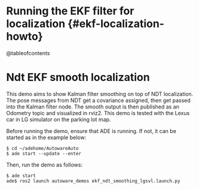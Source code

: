 Running the EKF filter for localization {#ekf-localization-howto}
=======================================

@tableofcontents

# Ndt EKF smooth localization

This demo aims to show Kalman filter smoothing on top of NDT localization. The pose messages from
NDT get a covariance assigned, then get passed into the Kalman filter node. The smooth output is
then published as an Odometry topic and visualized in rviz2. This demo is tested with the Lexus car
in LG simulator on the parking lot map.

Before running the demo, ensure that ADE is running. If not, it can be started as in the example below:

```console
$ cd ~/adehome/AutowareAuto
$ ade start --update --enter
```

Then, run the demo as follows:

```console
$ ade start
ade$ ros2 launch autoware_demos ekf_ndt_smoothing_lgsvl.launch.py
```
